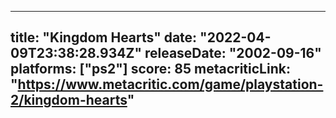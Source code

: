 
---
title: "Kingdom Hearts"
date: "2022-04-09T23:38:28.934Z"
releaseDate: "2002-09-16"
platforms: ["ps2"]
score: 85
metacriticLink: "https://www.metacritic.com/game/playstation-2/kingdom-hearts"
---
